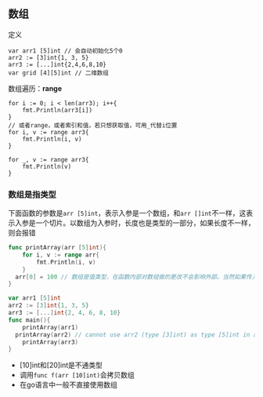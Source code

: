 ## 数组

定义

```
var arr1 [5]int // 会自动初始化5个0
arr2 := [3]int{1, 3, 5}
arr3 := [...]int{2,4,6,8,10}
var grid [4][5]int // 二维数组
```



数组遍历：**range**

```
for i := 0; i < len(arr3); i++{
	fmt.Println(arr3[i])
}
// 或者range，或者索引和值，若只想获取值，可用_代替i位置
for i, v := range arr3{
	fmt.Println(i, v)
}

for _, v := range arr3{
	fmt.Println(v)
}
```

### 数组是指类型

下面函数的参数是`arr [5]int`，表示入参是一个数组，和`arr []int`不一样，这表示入参是一个切片。以数组为入参时，长度也是类型的一部分，如果长度不一样，则会报错

```go
func printArray(arr [5]int){
	for i, v := range arr{
		fmt.Println(i, v)
	}
  arr[0] = 100 // 数组是值类型，在函数内部对数组做的更改不会影响外部。当然如果传入的是数组指针就不一样了
}

var arr1 [5]int
arr2 := [3]int{1, 3, 5}
arr3 := [...]int{2, 4, 6, 8, 10}
func main(){
	printArray(arr1)
  printArray(arr2) // cannot use arr2 (type [3]int) as type [5]int in argument to printArray
	printArray(arr3)
}
```

* [10]int和[20]int是不通类型
* 调用`func f(arr [10]int)`会拷贝数组
* 在go语言中一般不直接使用数组

